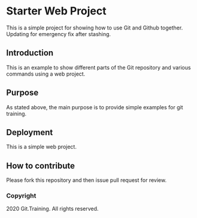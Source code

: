 # Starter Web Project

This is a simple project for showing how to use Git and Github together. Updating for emergency fix after stashing.

## Introduction

This is an example to show different parts of the Git repository and various commands using a web project.

## Purpose

As stated above, the main purpose is to provide simple examples for git training.

## Deployment

This is a simple web project.

## How to contribute

Please fork this repository and then issue pull request for review.

### Copyright

2020 Git.Training. All rights reserved.
